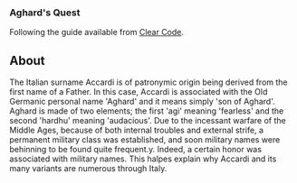 ### Aghard's Quest
Following the guide available from [Clear Code](https://www.youtube.com/watch?v=QU1pPzEGrqw).

## About
The Italian surname Accardi is of patronymic origin being derived from the first name of a Father. In this case, Accardi is associated with the Old Germanic personal name 'Aghard' and it means simply 'son of Aghard'. Aghard is made of two elements; the first 'agi' meaning 'fearless' and the second 'hardhu' meaning 'audacious'. Due to the incessant warfare of the Middle Ages, because of both internal troubles and external strife, a permanent military class was established, and soon military names were behinning to be found quite frequent.y. Indeed, a certain honor was associated with military names. This halpes explain why Accardi and its many variants are numerous through Italy. 